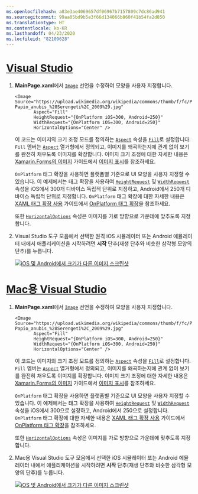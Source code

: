 ```yaml
---
ms.openlocfilehash: a83e3ae4069657df06967b7157809c7dc86ad941
ms.sourcegitcommit: 99aa05bd9b5e3f66d134066b860f41b54fa2d850
ms.translationtype: HT
ms.contentlocale: ko-KR
ms.lasthandoff: 04/23/2020
ms.locfileid: "82109628"
---
```

# <a name="visual-studio"></a>[Visual Studio](#tab/vswin)

1. **MainPage.xaml**에서 [`Image`](xref:Xamarin.Forms.Image) 선언을 수정하여 모양을 사용자 지정합니다.

    ```xaml
    <Image Source="https://upload.wikimedia.org/wikipedia/commons/thumb/f/fc/Papio_anubis_%28Serengeti%2C_2009%29.jpg/200px-Papio_anubis_%28Serengeti%2C_2009%29.jpg"
           Aspect="Fill"
           HeightRequest="{OnPlatform iOS=300, Android=250}"
           WidthRequest="{OnPlatform iOS=300, Android=250}"
           HorizontalOptions="Center" />
    ```

    이 코드는 이미지의 크기 조정 모드를 정의하는 [`Aspect`](xref:Xamarin.Forms.Image.Aspect) 속성을 [`Fill`](xref:Xamarin.Forms.Aspect.Fill)로 설정합니다. `Fill` 멤버는 [`Aspect`](xref:Xamarin.Forms.Aspect) 열거형에서 정의되고, 이미지를 왜곡하는지에 관계 없이 보기를 완전히 채우도록 이미지를 확장합니다. 이미지 크기 조정에 대한 자세한 내용은 [Xamarin.Forms의 이미지](~/xamarin-forms/user-interface/images.md) 가이드에서 [이미지 표시](~/xamarin-forms/user-interface/images.md#display-images)를 참조하세요.

    `OnPlatform` 태그 확장을 사용하면 플랫폼별 기준으로 UI 모양을 사용자 지정할 수 있습니다. 이 예제에서는 태그 확장을 사용하여 [`HeightRequest`](xref:Xamarin.Forms.VisualElement.HeightRequest) 및 [`WidthRequest`](xref:Xamarin.Forms.VisualElement.WidthRequest) 속성을 iOS에서 300개 디바이스 독립적 단위로 지정하고, Android에서 250개 디바이스 독립적 단위로 지정합니다. `OnPlatform` 태그 확장에 대한 자세한 내용은 [XAML 태그 확장 사용](~/xamarin-forms/xaml/markup-extensions/consuming.md) 가이드에서 [OnPlatform 태그 확장](~/xamarin-forms/xaml/markup-extensions/consuming.md#onplatform)을 참조하세요.

    또한 [`HorizontalOptions`](xref:Xamarin.Forms.View.HorizontalOptions) 속성은 이미지를 가로 방향으로 가운데에 맞추도록 지정합니다.

1. Visual Studio 도구 모음에서 선택한 원격 iOS 시뮬레이터 또는 Android 에뮬레이터 내에서 애플리케이션을 시작하려면 **시작** 단추(재생 단추와 비슷한 삼각형 모양의 단추)를 누릅니다.

    [![iOS 및 Android에서 크기가 다른 이미지 스크린샷](../images/customize-appearance.png "플랫폼 단위로 크기가 지정된 이미지")](../images/customize-appearance-large.png#lightbox "플랫폼 단위로 크기가 지정된 이미지")

# <a name="visual-studio-for-mac"></a>[Mac용 Visual Studio](#tab/vsmac)

1. **MainPage.xaml**에서 [`Image`](xref:Xamarin.Forms.Image) 선언을 수정하여 모양을 사용자 지정합니다.

    ```xaml
    <Image Source="https://upload.wikimedia.org/wikipedia/commons/thumb/f/fc/Papio_anubis_%28Serengeti%2C_2009%29.jpg/200px-Papio_anubis_%28Serengeti%2C_2009%29.jpg"
           Aspect="Fill"
           HeightRequest="{OnPlatform iOS=300, Android=250}"
           WidthRequest="{OnPlatform iOS=300, Android=250}"
           HorizontalOptions="Center" />
    ```

    이 코드는 이미지의 크기 조정 모드를 정의하는 [`Aspect`](xref:Xamarin.Forms.Image.Aspect) 속성을 [`Fill`](xref:Xamarin.Forms.Aspect.Fill)로 설정합니다. `Fill` 멤버는 [`Aspect`](xref:Xamarin.Forms.Aspect) 열거형에서 정의되고, 이미지를 왜곡하는지에 관계 없이 보기를 완전히 채우도록 이미지를 확장합니다. 이미지 크기 조정에 대한 자세한 내용은 [Xamarin.Forms의 이미지](~/xamarin-forms/user-interface/images.md) 가이드에서 [이미지 표시](~/xamarin-forms/user-interface/images.md#display-images)를 참조하세요.

    `OnPlatform` 태그 확장을 사용하면 플랫폼별 기준으로 UI 모양을 사용자 지정할 수 있습니다. 이 예제에서는 태그 확장을 사용하여 [`HeightRequest`](xref:Xamarin.Forms.VisualElement.HeightRequest) 및 [`WidthRequest`](xref:Xamarin.Forms.VisualElement.WidthRequest) 속성을 iOS에서 300으로 설정하고, Android에서 250으로 설정합니다. `OnPlatform` 태그 확장에 대한 자세한 내용은 [XAML 태그 확장 사용](~/xamarin-forms/xaml/markup-extensions/consuming.md) 가이드에서 [OnPlatform 태그 확장](~/xamarin-forms/xaml/markup-extensions/consuming.md#onplatform)을 참조하세요.

    또한 [`HorizontalOptions`](xref:Xamarin.Forms.View.HorizontalOptions) 속성은 이미지를 가로 방향으로 가운데에 맞추도록 지정합니다.

1. Mac용 Visual Studio 도구 모음에서 선택한 iOS 시뮬레이터 또는 Android 에뮬레이터 내에서 애플리케이션을 시작하려면 **시작** 단추(재생 단추와 비슷한 삼각형 모양의 단추)를 누릅니다.

    [![iOS 및 Android에서 크기가 다른 이미지 스크린샷](../images/customize-appearance.png "플랫폼 단위로 크기가 지정된 이미지")](../images/customize-appearance-large.png#lightbox "플랫폼 단위로 크기가 지정된 이미지")
